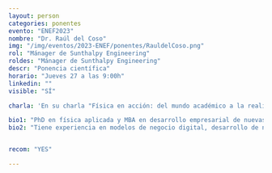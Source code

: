 ```yaml
---
layout: person
categories: ponentes
evento: "ENEF2023"
nombre: "Dr. Raúl del Coso"
img: "/img/eventos/2023-ENEF/ponentes/RauldelCoso.png"
rol: "Mánager de Sunthalpy Engineering"
roldes: "Mánager de Sunthalpy Engineering"
descr: "Ponencia científica"
horario: "Jueves 27 a las 9:00h"
linkedin: ""
visible: "SÍ"

charla: 'En su charla "Física en acción: del mundo académico a la realidad empresarial; impactando en las transformaciones digital y energética" nos contará en nos contará experiencias de transferencia tecnológica en la empresa.'

bio1: "PhD en física aplicada y MBA en desarrollo empresarial de nuevas tecnologías, es mánager tecnológico en Sunthalpy Engineering SL: converting buildings into sustainable powerhouses. Es fundador de una start-up de IoT y wearables y gestor de un centro de investigación líder en IA."
bio2: "Tiene experiencia en modelos de negocio digital, desarrollo de negocios tecnológicos, proyectos de innovación en energía renovable, inteligencia artificial, tecnologías biomédicas, nanotecnología y ciencia de los materiales, fotónica."


recom: "YES"

---
```

